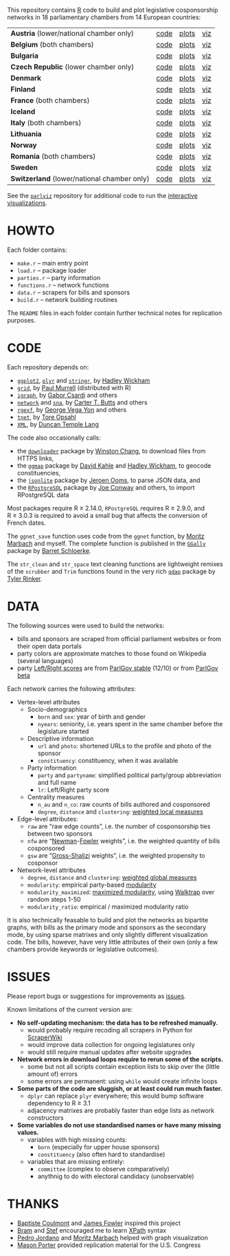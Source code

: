 This repository contains [R](http://www.r-project.org/) code to build and plot legislative cosponsorship networks in 18 parliamentary chambers from 14 European countries:

| | | | |
|:----------------------------------------------|:----------------------------------------------:|:--------------------------------------------------:|:-------------------------------------:|
| **Austria** (lower/national chamber only)     | [code](https://github.com/briatte/nationalrat) | [plots](http://briatte.org/nationalrat/plots.html) | [viz](http://briatte.org/nationalrat) |
| **Belgium** (both chambers)                   | [code](https://github.com/briatte/belparl)     | [plots](http://briatte.org/belparl/plots.html)     | [viz](http://briatte.org/belparl)     |
| **Bulgaria**                                  | [code](https://github.com/briatte/bgparl)      | [plots](http://briatte.org/bgparl/plots.html)      | [viz](http://briatte.org/bgparl)      |
| **Czech Republic** (lower chamber only)       | [code](https://github.com/briatte/poslanecka)  | [plots](http://briatte.org/poslanecka/plots.html)  | [viz](http://briatte.org/poslanecka)  |
| **Denmark**                                   | [code](https://github.com/briatte/folketinget) | [plots](http://briatte.org/folketinget/plots.html) | [viz](http://briatte.org/folketinget) |
| **Finland**                                   | [code](https://github.com/briatte/eduskunta)   | [plots](http://briatte.org/eduskunta/plots.html)   | [viz](http://briatte.org/eduskunta)   |
| **France** (both chambers)                    | [code](https://github.com/briatte/parlement)   | [plots](http://briatte.org/parlement/plots.html)   | [viz](http://briatte.org/parlement)   |
| **Iceland**                                   | [code](https://github.com/briatte/althing)     | [plots](http://briatte.org/althing/plots.html)     | [viz](http://briatte.org/althing)     |
| **Italy** (both chambers)                     | [code](https://github.com/briatte/parlamento)  | [plots](http://briatte.org/parlamento/plots.html)  | [viz](http://briatte.org/parlamento)  |
| **Lithuania**                                 | [code](https://github.com/briatte/seimas)      | [plots](http://briatte.org/seimas/plots.html)      | [viz](http://briatte.org/seimas)      |
| **Norway**                                    | [code](https://github.com/briatte/stortinget)  | [plots](http://briatte.org/stortinget/plots.html)  | [viz](http://briatte.org/stortinget)  |
| **Romania** (both chambers)                   | [code](https://github.com/briatte/parlamentul) | [plots](http://briatte.org/parlamentul/plots.html) | [viz](http://briatte.org/parlamentul) |
| **Sweden**                                    | [code](https://github.com/briatte/riksdag)     | [plots](http://briatte.org/riksdag/plots.html)     | [viz](http://briatte.org/riksdag)     |
| **Switzerland** (lower/national chamber only) | [code](https://github.com/briatte/swparl)      | [plots](http://briatte.org/swparl/plots.html)      | [viz](http://briatte.org/swparl)      |

See the [`parlviz`](https://github.com/briattte/parlviz) repository for additional code to run the [interactive visualizations](http://briatte.org/).

# HOWTO

Each folder contains:

- `make.r` – main entry point
- `load.r` – package loader
- `parties.r` – party information
- `functions.r` – network functions
- `data.r` – scrapers for bills and sponsors
- `build.r` – network building routines

The `README` files in each folder contain further technical notes for replication purposes.

# CODE

Each repository depends on:

- [`ggplot2`](https://github.com/hadley/ggplot2), 
[`plyr`](https://github.com/hadley/plyr) and 
[`stringr`](https://github.com/hadley/stringr), 
by [Hadley Wickham](https://github.com/hadley)
- [`grid`](https://www.stat.auckland.ac.nz/~paul/grid/grid.html), 
by [Paul Murrell](https://www.stat.auckland.ac.nz/~paul/) (distributed with R)
- [`igraph`](https://github.com/igraph/igraph), 
by [Gabor Csardi](https://github.com/gaborcsardi) and others
- [`network`](http://cran.r-project.org/web/packages/network/) and 
[`sna`](http://cran.r-project.org/web/packages/sna/), 
by [Carter T. Butts](http://erzuli.ss.uci.edu/~buttsc/) and others
- [`rgexf`](http://bitbucket.org/gvegayon/rgexf), 
by [George Vega Yon](http://bitbucket.org/gvegayon/) and others
- [`tnet`](http://cran.r-project.org/web/packages/tnet/), 
by [Tore Opsahl](http://toreopsahl.com/)
- [`XML`](http://cran.r-project.org/web/packages/XML/), 
by [Duncan Temple Lang](http://www.stat.ucdavis.edu/~duncan/)

The code also occasionally calls:

- the [`downloader`](https://github.com/wch/downloader) package by [Winston Chang](github.com/wch), to download files from HTTPS links, 
- the [`ggmap`](https://github.com/dkahle/ggmap) package by [David Kahle](https://github.com/dkahle) and [Hadley Wickham](https://github.com/hadley), to geocode constituencies,
- the [`jsonlite`](https://github.com/jeroenooms/jsonlite) package by [Jeroen Ooms](https://github.com/jeroenooms), to parse JSON data, and 
- the [`RPostgreSQL`](http://cran.r-project.org/web/packages/RPostgreSQL/) package by [Joe Conway](http://www.joeconway.com/) and others, to import RPostgreSQL data

Most packages require R ≥ 2.14.0, `RPostgreSQL` requires R ≥ 2.9.0, and R ≥ 3.0.3 is required to avoid a small bug that affects the conversion of French dates.

The `ggnet_save` function uses code from the `ggnet` function, by [Moritz Marbach](https://github.com/sumtxt) and myself. The complete function is published in the [`GGally`](https://github.com/ggobi/ggally) package 
by [Barret Schloerke](https://github.com/schloerke). 

The `str_clean` and `str_space` text cleaning functions are lightweight remixes of the `scrubber` and `Trim` functions found in the very rich [`qdap`](https://github.com/trinker/qdap/) package by [Tyler Rinker](https://github.com/trinker/).

# DATA

The following sources were used to build the networks:

* bills and sponsors are scraped from official parliament websites or from their open data portals
* party colors are approximate matches to those found on Wikipedia (several languages)
* party [Left/Right scores](http://parlgov.org/stable/documentation/party-position.html) are from [ParlGov stable](http://parlgov.org/stable/) (12/10) or from [ParlGov beta](http://dev.parlgov.org/)

Each network carries the following attributes:

- Vertex-level attributes
	- Socio-demographics
		- `born` and `sex`: year of birth and gender
		- `nyears`: seniority, i.e. years spent in the same chamber before the legislature started
	- Descriptive information
		- `url` and `photo`: shortened URLs to the profile and photo of the sponsor
		- `constituency`: constituency, when it was available
	- Party information
		- `party` and `partyname`: simplified political party/group abbreviation and full name
		- `lr`: Left/Right party score
	- Centrality measures
		- `n_au` and `n_co`: raw counts of bills authored and cosponsored
		- `degree`, `distance` and `clustering`: [weighted local measures](http://toreopsahl.com/2010/04/21/article-node-centrality-in-weighted-networks-generalizing-degree-and-shortest-paths/ "Opsahl 2010")
- Edge-level attributes:
	- `raw` are “raw edge counts”, i.e. the number of cosponsorship ties between two sponsors
	- `nfw` are “[Newman](http://www-personal.umich.edu/~mejn/papers/016132.pdf "Newman 2001")-[Fowler](http://jhfowler.ucsd.edu/best_connected_congressperson.pdf "Fowler 2006") weights”, i.e. the weighted quantity of bills cosponsored
	- `gsw` are “[Gross-Shalizi](http://www.latinodecisions.com/files/4013/3840/2978/Gross-Kirkland-Shalizi_Multilevel-Cosponsorship_PolAnlys-submission.pdf "Gross, Kirkland and Shalizi 2012") weights”, i.e. the weighted propensity to cosponsor
- Network-level attributes
	- `degree`, `distance` and `clustering`: [weighted global measures](http://toreopsahl.com/2010/04/21/article-node-centrality-in-weighted-networks-generalizing-degree-and-shortest-paths/ "Opsahl 2010")
	- `modularity`: empirical party-based [modularity](http://arxiv.org/abs/physics/0602124 "Newman 2006")
	- `modularity_maximized`: [maximized modularity](http://papers.ssrn.com/sol3/papers.cfm?abstract_id=1437055 "Waugh et al. 2012"), using [Walktrap](http://arxiv.org/abs/physics/0512106 "Pons and Latapy 2005") over random steps 1-50
	- `modularity_ratio`: empirical / maximized modularity ratio

It is also technically feasable to build and plot the networks as bipartite graphs, with bills as the primary mode and sponsors as the secondary mode, by using sparse matrixes and only slightly different visualization code. The bills, however, have very little attributes of their own (only a few chambers provide keywords or legislative outcomes).

# ISSUES

Please report bugs or suggestions for improvements as [issues](issues).

Known limitations of the current version are:

* **No self-updating mechanism: the data has to be refreshed manually.**
	* would probably require recoding all scrapers in Python for [ScraperWiki](https://scraperwiki.com/)
	* would improve data collection for ongoing legislatures only
	* would still require manual updates after website upgrades
* **Network errors in download loops require to rerun some of the scripts.**
	* some but not all scripts contain exception lists to skip over the (little amount of) errors
	* some errors are permanent: using `while` would create infinite loops
* **Some parts of the code are sluggish, or at least could run much faster.**
	* `dplyr` can replace `plyr` everywhere; this would bump software dependency to R ≥ 3.1
	* adjacency matrixes are probably faster than edge lists as network constructors
* **Some variables do not use standardised names or have many missing values.**
	* variables with high missing counts:
		* `born` (especially for upper house sponsors)
		* `constituency` (also often hard to standardise)
	* variables that are missing entirely:
		* `committee` (complex to observe comparatively)
		* anythnig to do with electoral candidacy (unobservable)

# THANKS

- [Baptiste Coulmont][coulmont] and [James Fowler][fowler] inspired this project
- [Bram][bram] and [Stef][stef] encouraged me to learn [XPath](http://www.w3.org/TR/xpath/) syntax
- [Pedro Jordano][jordano] and [Moritz Marbach][marbach] helped with graph visualization
- [Mason Porter][porter] provided replication material for the U.S. Congress

[bram]: https://github.com/Psycojoker
[coulmont]: http://coulmont.com/blog/2011/09/02/travail-de-deputes/
[fowler]: http://jhfowler.ucsd.edu/cosponsorship.htm
[jordano]: https://pedroj.github.io/bipartite_plots/
[marbach]: https://sumtxt.wordpress.com/2011/07/02/visualizing-networks-with-ggplot2-in-r/
[porter]: http://people.maths.ox.ac.uk/porterm/
[stef]: https://github.com/stef
